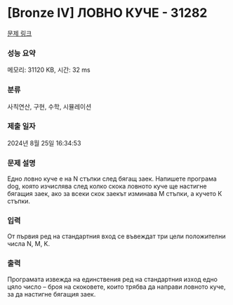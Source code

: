 # [Bronze IV] ЛОВНО КУЧЕ - 31282 

[문제 링크](https://www.acmicpc.net/problem/31282) 

### 성능 요약

메모리: 31120 KB, 시간: 32 ms

### 분류

사칙연산, 구현, 수학, 시뮬레이션

### 제출 일자

2024년 8월 25일 16:34:53

### 문제 설명

<p>Едно ловно куче е на N стъпки след бягащ заек. Напишете програма dog, която изчислява след колко скока ловното куче ще настигне бягащия заек, ако за всеки скок заекът изминава M стъпки, а кучето К стъпки.</p>

### 입력 

 <p>От първия ред на стандартния вход се въвеждат три цели положителни числа N, M, K.</p>

### 출력 

 <p>Програмата извежда на единствения ред на стандартния изход едно цяло число – броя на скоковете, които трябва да направи ловното куче, за да настигне бягащия заек.</p>

